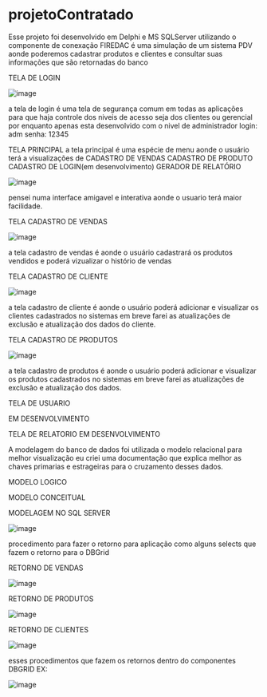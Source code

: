 # projetoContratado
Esse projeto foi desenvolvido em Delphi e MS SQLServer utilizando o componente de conexação FIREDAC é uma simulação de um sistema PDV aonde poderemos cadastrar produtos e clientes e consultar suas informações que são retornadas do banco


TELA DE LOGIN




![image](https://user-images.githubusercontent.com/94478634/234632839-5050ad7b-cc61-4953-9bae-be500c19a45d.png)





a tela de login é uma tela de segurança comum em todas as aplicações para que haja controle dos niveis de acesso seja dos clientes ou gerencial por enquanto
apenas esta desenvolvido com o nivel de administrador
login: adm
senha: 12345






TELA PRINCIPAL
a tela principal é uma espécie de menu aonde o usuário terá a visualizações de
CADASTRO DE VENDAS
CADASTRO DE PRODUTO
CADASTRO DE LOGIN(em desenvolvimento)
GERADOR DE RELATÓRIO


![image](https://user-images.githubusercontent.com/94478634/234634898-872657eb-3022-47e0-8bec-fca69155614e.png)



pensei numa interface amigavel e interativa aonde o usuario terá maior facilidade.






TELA CADASTRO DE VENDAS




![image](https://user-images.githubusercontent.com/94478634/234635243-d9e44618-b871-4652-813d-30547f2be86f.png)






a tela cadastro  de vendas é aonde o usuário cadastrará os produtos vendidos e poderá vizualizar o histório de vendas






TELA CADASTRO DE CLIENTE


![image](https://user-images.githubusercontent.com/94478634/234635561-24a982a1-5a09-4293-8d32-d9d23161a541.png)


a tela cadastro de cliente é aonde o usuário poderá adicionar e visualizar os clientes cadastrados no sistemas
em breve farei as atualizações de exclusão e atualização dos dados do cliente.



TELA CADASTRO DE PRODUTOS


![image](https://user-images.githubusercontent.com/94478634/234636016-cedce4e0-185c-4c87-864d-73225401b795.png)


a tela cadastro de produtos é aonde o usuário poderá adicionar e visualizar os produtos cadastrados no sistemas
em breve farei as atualizações de exclusão e atualização dos dados.



TELA DE USUARIO

EM DESENVOLVIMENTO


TELA DE RELATORIO
EM DESENVOLVIMENTO





A modelagem do banco de dados foi utilizada o modelo relacional para melhor visualização eu criei uma documentação que explica melhor as chaves primarias e estrageiras para o cruzamento desses dados.


MODELO LOGICO






















MODELO CONCEITUAL











MODELAGEM NO SQL SERVER


![image](https://user-images.githubusercontent.com/94478634/234639240-13e2e28e-d15d-429f-97bd-5b6c58520c1e.png)






procedimento para fazer o retorno para aplicação como alguns selects que fazem o retorno para o DBGrid

RETORNO DE VENDAS 

![image](https://user-images.githubusercontent.com/94478634/234637423-649a1217-e197-499e-8c18-6fa192c76614.png)


RETORNO DE PRODUTOS

![image](https://user-images.githubusercontent.com/94478634/234637916-f2ec5a1c-ce28-4936-b4e1-e2fc07571501.png)


RETORNO DE CLIENTES

![image](https://user-images.githubusercontent.com/94478634/234638508-0d7b383e-cb41-423f-ba8d-9148c74763bd.png)



esses procedimentos que fazem os retornos dentro do componentes DBGRID 
EX:

![image](https://user-images.githubusercontent.com/94478634/234638856-bb699e5b-9f10-4eee-9e71-923a5dbbc250.png)




































































